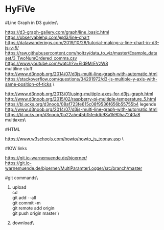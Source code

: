 # HyFiVe


#Line Graph in D3 guides\

https://d3-graph-gallery.com/graph/line_basic.html \
https://observablehq.com/@d3/line-chart \
https://datawanderings.com/2019/10/28/tutorial-making-a-line-chart-in-d3-js-v-5/ \
https://raw.githubusercontent.com/holtzy/data_to_viz/master/Example_dataset/3_TwoNumOrdered_comma.csv \
https://www.youtube.com/watch?v=EId9MrEVzW8 \
multiline stuff \
http://www.d3noob.org/2014/07/d3js-multi-line-graph-with-automatic.html \
https://stackoverflow.com/questions/34291972/d3-js-multiple-y-axis-with-same-position-of-ticks \

http://www.d3noob.org/2013/01/using-multiple-axes-for-d3js-graph.html \
http://www.d3noob.org/2015/02/raspberry-pi-multiple-temperature_5.html \
https://bl.ocks.org/d3noob/08af723fe615c08f9536f656b55755b4  legende\
http://www.d3noob.org/2014/07/d3js-multi-line-graph-with-automatic.html \
https://bl.ocks.org/d3noob/0a22a5e45bf5feddb93a15905a7240a8	multiaxes\

#HTML

https://www.w3schools.com/howto/howto_js_topnav.asp \


#IOW links

https://git.io-warnemuende.de/bjoerner/ \
https://git.io-warnemuende.de/bjoerner/MultiParamterLogger/src/branch/master

#git commands\


1. upload\
cd \
git add --all\
git commit -m \
git remote add origin <remote repository URL> \
git push origin master \

2. download\

